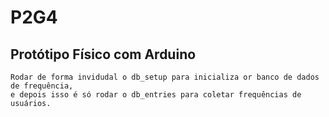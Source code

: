 # P2G4



## Protótipo Físico com Arduino


```
Rodar de forma invidudal o db_setup para inicializa or banco de dados de frequência, 
e depois isso é só rodar o db_entries para coletar frequências de usuários.
```

